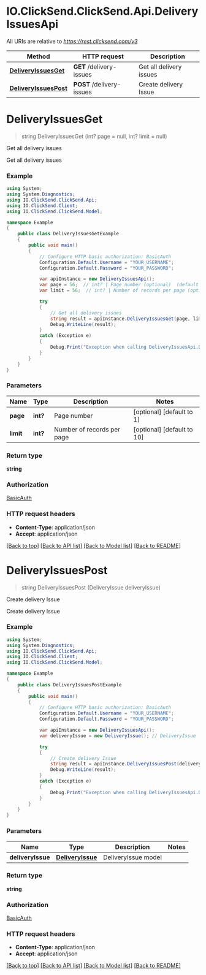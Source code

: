 # IO.ClickSend.ClickSend.Api.DeliveryIssuesApi

All URIs are relative to *https://rest.clicksend.com/v3*

Method | HTTP request | Description
------------- | ------------- | -------------
[**DeliveryIssuesGet**](DeliveryIssuesApi.md#deliveryissuesget) | **GET** /delivery-issues | Get all delivery issues
[**DeliveryIssuesPost**](DeliveryIssuesApi.md#deliveryissuespost) | **POST** /delivery-issues | Create delivery Issue


<a name="deliveryissuesget"></a>
# **DeliveryIssuesGet**
> string DeliveryIssuesGet (int? page = null, int? limit = null)

Get all delivery issues

Get all delivery issues

### Example
```csharp
using System;
using System.Diagnostics;
using IO.ClickSend.ClickSend.Api;
using IO.ClickSend.Client;
using IO.ClickSend.ClickSend.Model;

namespace Example
{
    public class DeliveryIssuesGetExample
    {
        public void main()
        {
            // Configure HTTP basic authorization: BasicAuth
            Configuration.Default.Username = "YOUR_USERNAME";
            Configuration.Default.Password = "YOUR_PASSWORD";

            var apiInstance = new DeliveryIssuesApi();
            var page = 56;  // int? | Page number (optional)  (default to 1)
            var limit = 56;  // int? | Number of records per page (optional)  (default to 10)

            try
            {
                // Get all delivery issues
                string result = apiInstance.DeliveryIssuesGet(page, limit);
                Debug.WriteLine(result);
            }
            catch (Exception e)
            {
                Debug.Print("Exception when calling DeliveryIssuesApi.DeliveryIssuesGet: " + e.Message );
            }
        }
    }
}
```

### Parameters

Name | Type | Description  | Notes
------------- | ------------- | ------------- | -------------
 **page** | **int?**| Page number | [optional] [default to 1]
 **limit** | **int?**| Number of records per page | [optional] [default to 10]

### Return type

**string**

### Authorization

[BasicAuth](../README.md#BasicAuth)

### HTTP request headers

 - **Content-Type**: application/json
 - **Accept**: application/json

[[Back to top]](#) [[Back to API list]](../README.md#documentation-for-api-endpoints) [[Back to Model list]](../README.md#documentation-for-models) [[Back to README]](../README.md)

<a name="deliveryissuespost"></a>
# **DeliveryIssuesPost**
> string DeliveryIssuesPost (DeliveryIssue deliveryIssue)

Create delivery Issue

Create delivery Issue

### Example
```csharp
using System;
using System.Diagnostics;
using IO.ClickSend.ClickSend.Api;
using IO.ClickSend.Client;
using IO.ClickSend.ClickSend.Model;

namespace Example
{
    public class DeliveryIssuesPostExample
    {
        public void main()
        {
            // Configure HTTP basic authorization: BasicAuth
            Configuration.Default.Username = "YOUR_USERNAME";
            Configuration.Default.Password = "YOUR_PASSWORD";

            var apiInstance = new DeliveryIssuesApi();
            var deliveryIssue = new DeliveryIssue(); // DeliveryIssue | DeliveryIssue model

            try
            {
                // Create delivery Issue
                string result = apiInstance.DeliveryIssuesPost(deliveryIssue);
                Debug.WriteLine(result);
            }
            catch (Exception e)
            {
                Debug.Print("Exception when calling DeliveryIssuesApi.DeliveryIssuesPost: " + e.Message );
            }
        }
    }
}
```

### Parameters

Name | Type | Description  | Notes
------------- | ------------- | ------------- | -------------
 **deliveryIssue** | [**DeliveryIssue**](DeliveryIssue.md)| DeliveryIssue model | 

### Return type

**string**

### Authorization

[BasicAuth](../README.md#BasicAuth)

### HTTP request headers

 - **Content-Type**: application/json
 - **Accept**: application/json

[[Back to top]](#) [[Back to API list]](../README.md#documentation-for-api-endpoints) [[Back to Model list]](../README.md#documentation-for-models) [[Back to README]](../README.md)

